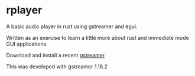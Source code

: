 # rplayer

A basic audio player in rust using gstreamer and egui.

Written as an exercise to learn a little more about rust and immediate mode GUI applications.

Download and install a recent [gstreamer](https://gstreamer.freedesktop.org/)

This was developed with gstreamer 1.16.2



